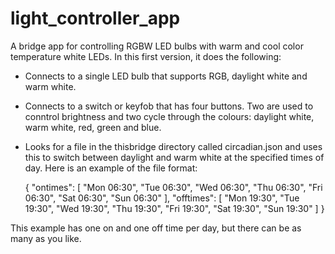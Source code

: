 # light_controller_app
A bridge app for controlling RGBW LED bulbs with warm and cool color temperature white LEDs.
In this first version, it does the following:

* Connects to a single LED bulb that supports RGB, daylight white and warm white.
* Connects to a switch or keyfob that has four buttons. Two are used to conntrol brightness and two cycle through the colours: daylight white, warm white, red, green and blue.
* Looks for a file in the thisbridge directory called circadian.json and uses this to switch between daylight and warm white at the specified times of day. Here is an example of the file format:

    {
        "ontimes": 
        [
            "Mon 06:30",
            "Tue 06:30",
            "Wed 06:30",
            "Thu 06:30",
            "Fri 06:30",
            "Sat 06:30",
            "Sun 06:30"
        ],
        "offtimes":
        [
            "Mon 19:30",
            "Tue 19:30",
            "Wed 19:30",
            "Thu 19:30",
            "Fri 19:30",
            "Sat 19:30",
            "Sun 19:30"
        ]
    }

This example has one on and one off time per day, but there can be as many as you like.
